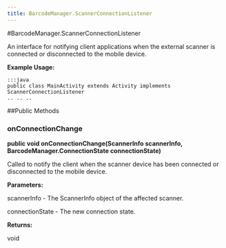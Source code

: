 ```yaml
---
title: BarcodeManager.ScannerConnectionListener
---
```

#BarcodeManager.ScannerConnectionListener

An interface for notifying client applications when the external scanner
 is connected or disconnected to the mobile device.
 
 

**Example Usage:**
	
	:::java	
	public class MainActivity extends Activity implements ScannerConnectionListener
	.. .. ..
	


##Public Methods

### onConnectionChange

**public void onConnectionChange(ScannerInfo scannerInfo, BarcodeManager.ConnectionState connectionState)**

Called to notify the client when the scanner device has been connected or disconnected to the mobile device.

**Parameters:**

scannerInfo - The ScannerInfo object of the affected scanner.

connectionState - The new connection state.

**Returns:**

void

